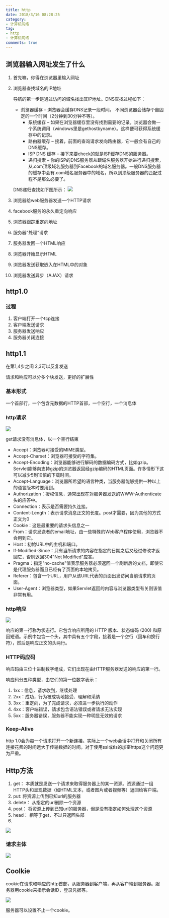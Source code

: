```yaml
---
title: http
date: 2018/3/16 08:28:25
category:
- 计算机网络
tag:
- http
- 计算机网络
comments: true  
---
```

## 浏览器输入网址发生了什么 ##
1. 首先嘛，你得在浏览器里输入网址
2. 浏览器查找域名的IP地址

    导航的第一步是通过访问的域名找出其IP地址。DNS查找过程如下：

    - 浏览器缓存 – 浏览器会缓存DNS记录一段时间。 不同浏览器会储存个自固定的一个时间（2分钟到30分钟不等）。
      - 系统缓存 – 如果在浏览器缓存里没有找到需要的记录，浏览器会做一个系统调用（windows里是gethostbyname）。这样便可获得系统缓存中的记录。
      - 路由器缓存 – 接着，前面的查询请求发向路由器，它一般会有自己的DNS缓存。
      - ISP DNS 缓存 – 接下来要check的就是ISP缓存DNS的服务器。
      - 递归搜索 – 你的ISP的DNS服务器从跟域名服务器开始进行递归搜索，从.com顶级域名服务器到Facebook的域名服务器。一般DNS服务器的缓存中会有.com域名服务器中的域名，所以到顶级服务器的匹配过程不是那么必要了。

    DNS递归查找如下图所示：
    ![](http://igoro.com/wordpress/wp-content/uploads/2010/02/500pxAn_example_of_theoretical_DNS_recursion_svg.png)

3. 浏览器给web服务器发送一个HTTP请求
4. facebook服务的永久重定向响应
5. 浏览器跟踪重定向地址
6. 服务器“处理”请求
7. 服务器发回一个HTML响应
8. 浏览器开始显示HTML
9. 浏览器发送获取嵌入在HTML中的对象
10. 浏览器发送异步（AJAX）请求

## http1.0 ##
### 过程 ###
1. 客户端打开一个tcp连接
2. 客户端发送请求
3. 服务器发送响应
4. 服务器关闭连接

## http1.1 ##
在第1,4步之间 2,3可以反复发送

请求和响应可以分多个块发送，更好的扩展性

### 基本形式 ###
一个首部行，一个包含元数据的HTTP首部，一个空行，一个消息体

### http请求 ###
![](http://i.imgur.com/MDzDNS8.png)

get请求没有消息体，以一个空行结束

- Accept：浏览器可接受的MIME类型。 
- Accept-Charset：浏览器可接受的字符集。 
- Accept-Encoding：浏览器能够进行解码的数据编码方式，比如gzip。Servlet能够向支持gzip的浏览器返回经gzip编码的HTML页面。许多情形下这可以减少5到10倍的下载时间。 
- Accept-Language：浏览器所希望的语言种类，当服务器能够提供一种以上的语言版本时要用到。 
- Authorization：授权信息，通常出现在对服务器发送的WWW-Authenticate头的应答中。 
- Connection：表示是否需要持久连接。
- Content-Length：表示请求消息正文的长度。post才需要，因为其他的方式正文为0 
- Cookie：这是最重要的请求头信息之一
- From：请求发送者的email地址，由一些特殊的Web客户程序使用，浏览器不会用到它。 
- Host：初始URL中的主机和端口。 
- If-Modified-Since：只有当所请求的内容在指定的日期之后又经过修改才返回它，否则返回304"Not Modified"应答。 
- Pragma：指定"no-cache"值表示服务器必须返回一个刷新后的文档，即使它是代理服务器而且已经有了页面的本地拷贝。 
- Referer：包含一个URL，用户从该URL代表的页面出发访问当前请求的页面。 
- User-Agent：浏览器类型，如果Servlet返回的内容与浏览器类型有关则该值非常有用。 

### http响应 ###
![](http://i.imgur.com/D1HbGQ3.png)

响应的第一行称为状态行。它包含响应所用的 HTTP 版本、状态编码 (200) 和原因短语。示例中包含一个头，其中具有五个字段，接着是一个空行（回车和换行符），然后是响应正文的头两行。

### HTTP码应码 ###
响应码由三位十进制数字组成，它们出现在由HTTP服务器发送的响应的第一行。

响应码分五种类型，由它们的第一位数字表示：

1. 1xx：信息，请求收到，继续处理
2. 2xx：成功，行为被成功地接受、理解和采纳
3. 3xx：重定向，为了完成请求，必须进一步执行的动作
4. 4xx：客户端错误，请求包含语法错误或者请求无法实现
5. 5xx：服务器错误，服务器不能实现一种明显无效的请求

### Keep-Alive ###
http 1.0会为每一个请求打开一个新连接。实际上一个web会话中打开和关闭所有连接花费的时间远大于传输数据的时间。对于使用ssl或tls的加密https这个问题更为严重。

## Http方法 ##
1. get： 本质就是发送一个请求来取得服务器上的某一资源。资源通过一组HTTP头和呈现数据（如HTML文本，或者图片或者视频等）返回给客户端。
2. put: 将资源上传到已知url的服务器
3. delete： 从指定的url删除一个资源
4. post： 将资源上传到已知url的服务器，但是没有指定如何处理这个资源
5. head： 相等于get，不过只返回头部
6. 
  ![](http://i.imgur.com/n40Bpnu.png)

### 请求主体 ###
![](http://i.imgur.com/rX3EaTO.png)

## Coolkie ##
cookie在请求和响应的http首部，从服务器到客户端，再从客户端到服务器。服务器用cookie来指示会话ID，登录凭据等。

![](http://i.imgur.com/9uOOisB.png)

服务器可以设置不止一个cookie。